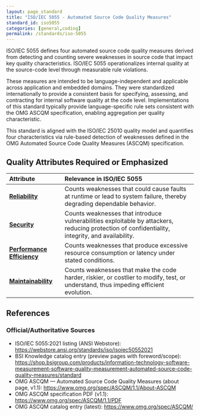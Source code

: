 ```yaml
---
layout: page_standard
title: "ISO/IEC 5055 - Automated Source Code Quality Measures"
standard_id: iso5055
categories: [general,coding]
permalink: /standards/iso-5055
---
```


ISO/IEC 5055 defines four automated source code quality measures derived from detecting and counting severe weaknesses in source code that impact key quality characteristics. 
ISO/IEC 5055 operationalizes internal quality at the source-code level through measurable rule violations. 

These measures are intended to be language-independent and applicable across application and embedded domains. 
They were standardized internationally to provide a consistent basis for specifying, assessing, and contracting for internal software quality at the code level.
Implementations of this standard typically provide language-specific rule sets consistent with the OMG ASCQM specification, enabling aggregation per quality characteristic.

This standard is aligned with the ISO/IEC 25010 quality model and quantifies four characteristics via rule-based detection of weaknesses defined in the OMG Automated Source Code Quality Measures (ASCQM) specification.

## Quality Attributes Required or Emphasized

| Attribute | Relevance in ISO/IEC 5055 |
|:--- |:--- |
| **[Reliability](/qualities/reliability)** | Counts weaknesses that could cause faults at runtime or lead to system failure, thereby degrading dependable behavior. |
| **[Security](/qualities/security)** | Counts weaknesses that introduce vulnerabilities exploitable by attackers, reducing protection of confidentiality, integrity, and availability. |
| **[Performance Efficiency](/qualities/performance-efficiency)** | Counts weaknesses that produce excessive resource consumption or latency under stated conditions. |
| **[Maintainability](/qualities/maintainability)** | Counts weaknesses that make the code harder, riskier, or costlier to modify, test, or understand, thus impeding efficient evolution. |

## References

### Official/Authoritative Sources
- ISO/IEC 5055:2021 listing (ANSI Webstore): https://webstore.ansi.org/standards/iso/isoiec50552021
- BSI Knowledge catalog entry (preview pages with foreword/scope): https://shop.bsigroup.com/products/information-technology-software-measurement-software-quality-measurement-automated-source-code-quality-measures/standard
- OMG ASCQM — Automated Source Code Quality Measures (about page, v1.1): https://www.omg.org/spec/ASCQM/1.1/About-ASCQM
- OMG ASCQM specification PDF (v1.1): https://www.omg.org/spec/ASCQM/1.1/PDF
- OMG ASCQM catalog entry (latest): https://www.omg.org/spec/ASCQM/

